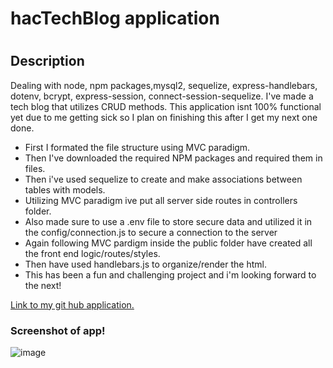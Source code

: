 <h1>hacTechBlog application<h1>

<h2>Description</h2>
  <p> Dealing with node, npm packages,mysql2, sequelize, express-handlebars, dotenv, bcrypt, express-session, connect-session-sequelize. I've made a tech blog that utilizes CRUD methods. This application isnt 100% functional yet due to me getting sick so I plan on finishing this after I get my next one done.</p>

  <ul>
    <li>First I formated the file structure using MVC paradigm.</li>
    <li>Then I've downloaded the required NPM packages and required them in files.</li>
    <li>Then i've used sequelize to create and make associations between tables with models.</li>
    <li>Utilizing MVC paradigm ive put all server side routes in controllers folder.</li>
    <li>Also made sure to use a .env file to store secure data and utilized it in the config/connection.js to secure a connection to the server</li>
    <li>Again following MVC pardigm inside the public folder have created all the front end logic/routes/styles.</li>
    <li>Then have used handlebars.js to organize/render the html.</li>
    <li>This has been a fun and challenging project and i'm looking forward to the next! </li>
  </ul>

<a href ="https://github.com/HacAtac/hacTechBlog" target="_blank">Link to my git hub application.</a></br>

<h3>Screenshot of app!</h3>

![image](https://user-images.githubusercontent.com/87215152/139605012-9fcbdc2c-cac5-4531-a72c-05126b82e962.png)
